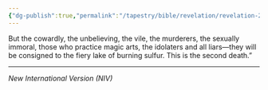 ```yaml
---
{"dg-publish":true,"permalink":"/tapestry/bible/revelation/revelation-21-8/","title":"Revelation 21:8","tags":["bible-verse","bible-verse"],"dgHomeLink":true,"dgShowLocalGraph":true,"dgEnableSearch":true}
---
```


But the cowardly, the unbelieving, the vile, the murderers, the sexually immoral, those who practice magic arts, the idolaters and all liars—they will be consigned to the fiery lake of burning sulfur. This is the second death.”

---
*New International Version (NIV)*